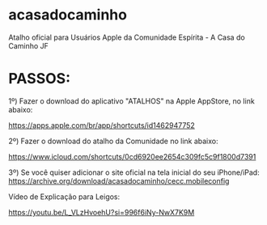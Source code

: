 # acasadocaminho
Atalho oficial para Usuários Apple da Comunidade Espírita - A Casa do Caminho JF

# PASSOS:

1º) Fazer o download do aplicativo "ATALHOS" na Apple AppStore, no link abaixo:

https://apps.apple.com/br/app/shortcuts/id1462947752

2º) Fazer o download do atalho da Comunidade no link abaixo:

https://www.icloud.com/shortcuts/0cd6920ee2654c309fc5c9f1800d7391

3º) Se você quiser adicionar o site oficial na tela inicial do seu iPhone/iPad:
https://archive.org/download/acasadocaminho/cecc.mobileconfig

Vídeo de Explicação para Leigos:

https://youtu.be/L_VLzHvoehU?si=996f6iNy-NwX7K9M
